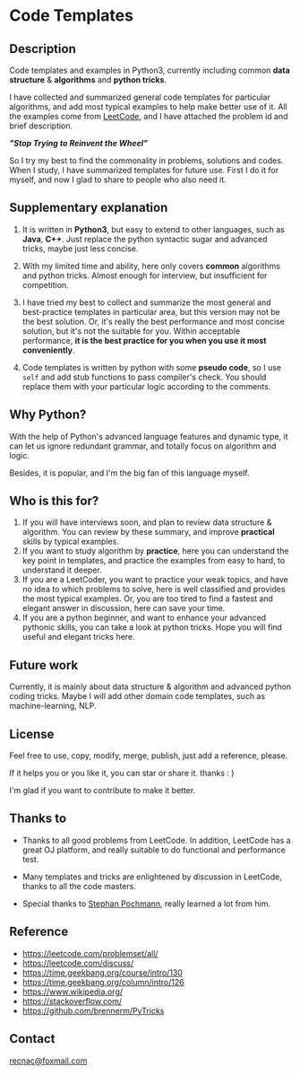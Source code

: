 # Code Templates



## Description

Code templates and examples in Python3, currently including common **data structure** & **algorithms** and **python tricks**.

I have collected and summarized general code templates for particular algorithms, and add most typical examples to help make better use of it. All the examples come from [LeetCode](https://www.leetcode.com), and I have attached the problem id and brief description.



***"Stop Trying to Reinvent the Wheel"***

So I try my best to find the commonality in problems, solutions and codes. When I study, I have summarized templates for future use. First I do it for myself, and now I glad to share to people who also need it.




## Supplementary explanation
1. It is written in **Python3**, but easy to extend to other languages, such as **Java**, **C++**. Just replace the python syntactic sugar and advanced tricks, maybe just less concise.

2. With my limited time and ability, here only covers **common** algorithms and python tricks. Almost enough for interview, but insufficient for competition.

3. I have tried my best to collect and summarize the most general and best-practice templates in particular area, but this version may not be the best solution. Or, it's really the best performance and most concise solution, but it's not the suitable for you. Within acceptable performance, **it is the best practice for you when you use it most conveniently**. 

4. Code templates is written by python with some **pseudo code**, so I use `self` and add stub functions to pass compiler's check. You should replace them with your particular logic according to the comments.



## Why Python?
With the help of Python's advanced language features and dynamic type, it can let us ignore redundant grammar, and totally focus on algorithm and logic.

Besides, it is popular, and I'm the big fan of this language myself.




## Who is this for?
1. If you will have interviews soon, and plan to review data structure & algorithm. You can review by these summary, and improve **practical** skills by typical examples.
2. If you want to study algorithm by **practice**, here you can understand the key point in templates, and practice the examples from easy to hard, to understand it deeper.
3. If you are a LeetCoder, you want to practice your weak topics, and have no idea to which problems to solve, here is well classified and provides the most typical examples. Or, you are too tired to find a fastest and elegant answer in discussion, here can save your time.
4. If you are a python beginner, and want to enhance your advanced pythonic skills, you can take a look at python tricks. Hope you will find useful and elegant tricks here. 



## Future work

Currently, it is mainly about data structure & algorithm and advanced python coding tricks. Maybe I will add other domain code templates, such as machine-learning, NLP.



## License

Feel free to use, copy, modify, merge, publish, just add a reference, please. 

If it helps you or you like it, you can star or share it. thanks : )

I'm glad if you want to contribute to make it better.



## Thanks to
* Thanks to all good problems from LeetCode. In addition, LeetCode has a great OJ platform, and really suitable to do functional and performance test.

* Many templates and tricks are enlightened by discussion in LeetCode, thanks to all the code masters.

* Special thanks to [Stephan Pochmann](https://leetcode.com/stefanpochmann/), really learned a lot from him.



## Reference

* https://leetcode.com/problemset/all/
* https://leetcode.com/discuss/
* https://time.geekbang.org/course/intro/130
* https://time.geekbang.org/column/intro/126
* https://www.wikipedia.org/
* https://stackoverflow.com/
* <https://github.com/brennerm/PyTricks>



## Contact
recnac@foxmail.com